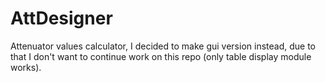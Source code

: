 # AttDesigner
Attenuator values calculator,
I decided to make gui version instead, due to that I don't want to continue work on this repo (only table display module works).
